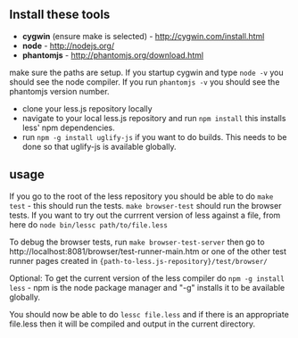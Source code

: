## Install these tools

* **cygwin** (ensure make is selected) - <http://cygwin.com/install.html>
* **node** - <http://nodejs.org/>
* **phantomjs** - <http://phantomjs.org/download.html>

make sure the paths are setup. If you startup cygwin and type `node -v` you should see the node compiler. If you run `phantomjs -v` you should see the phantomjs version number.

* clone your less.js repository locally
* navigate to your local less.js repository and run `npm install` this installs less' npm dependencies.
* run `npm -g install uglify-js` if you want to do builds. This needs to be done so that uglify-js is available globally.

## usage

If you go to the root of the less repository you should be able to do `make test` - this should run the tests. `make browser-test` should run the browser tests. If you want to try out the currrent version of less against a file, from here do `node bin/lessc path/to/file.less`

To debug the browser tests, run `make browser-test-server` then go to http://localhost:8081/browser/test-runner-main.htm or one of the other test runner pages created in `{path-to-less.js-repository}/test/browser/`

Optional: To get the current version of the less compiler do `npm -g install less` - npm is the node package manager and "-g" installs it to be available globally.

You should now be able to do `lessc file.less` and if there is an appropriate file.less then it will be compiled and output in the current directory.